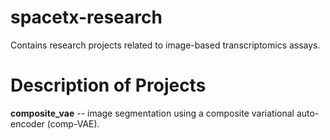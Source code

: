 # spacetx-research
Contains research projects related to image-based transcriptomics assays.

# Description of Projects

**composite_vae** -- image segmentation using a composite variational auto-encoder (comp-VAE).


